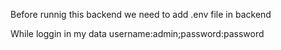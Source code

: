 Before runnig this backend we need to add .env file in backend


While loggin in my data username:admin;password:password
